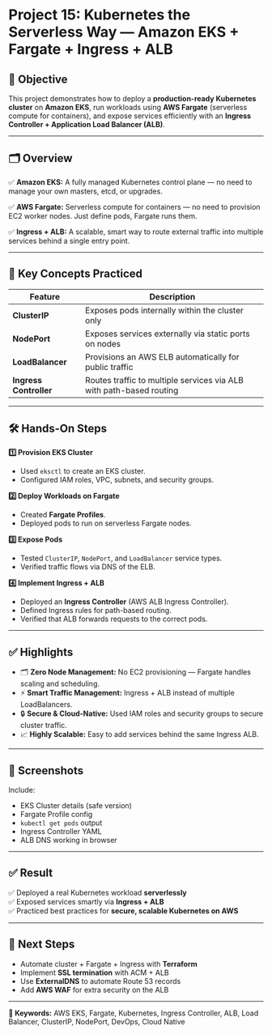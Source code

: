 # Project 15: Kubernetes the Serverless Way — Amazon EKS + Fargate + Ingress + ALB

## 📌 Objective

This project demonstrates how to deploy a **production-ready Kubernetes cluster** on **Amazon EKS**, run workloads using **AWS Fargate** (serverless compute for containers), and expose services efficiently with an **Ingress Controller + Application Load Balancer (ALB)**.

---

## 🗂️ Overview

✅ **Amazon EKS:** A fully managed Kubernetes control plane — no need to manage your own masters, etcd, or upgrades.

✅ **AWS Fargate:** Serverless compute for containers — no need to provision EC2 worker nodes. Just define pods, Fargate runs them.

✅ **Ingress + ALB:** A scalable, smart way to route external traffic into multiple services behind a single entry point.

---

## 🧩 Key Concepts Practiced

| Feature | Description |
|---------|--------------|
| **ClusterIP** | Exposes pods internally within the cluster only |
| **NodePort** | Exposes services externally via static ports on nodes |
| **LoadBalancer** | Provisions an AWS ELB automatically for public traffic |
| **Ingress Controller** | Routes traffic to multiple services via ALB with path-based routing |

---

## 🛠️ Hands-On Steps

**1️⃣ Provision EKS Cluster**
- Used `eksctl` to create an EKS cluster.
- Configured IAM roles, VPC, subnets, and security groups.

**2️⃣ Deploy Workloads on Fargate**
- Created **Fargate Profiles**.
- Deployed pods to run on serverless Fargate nodes.

**3️⃣ Expose Pods**
- Tested `ClusterIP`, `NodePort`, and `LoadBalancer` service types.
- Verified traffic flows via DNS of the ELB.

**4️⃣ Implement Ingress + ALB**
- Deployed an **Ingress Controller** (AWS ALB Ingress Controller).
- Defined Ingress rules for path-based routing.
- Verified that ALB forwards requests to the correct pods.

---

## ✅ Highlights

- 🗂️ **Zero Node Management:** No EC2 provisioning — Fargate handles scaling and scheduling.
- ⚡ **Smart Traffic Management:** Ingress + ALB instead of multiple LoadBalancers.
- 🔒 **Secure & Cloud-Native:** Used IAM roles and security groups to secure cluster traffic.
- 📈 **Highly Scalable:** Easy to add services behind the same Ingress ALB.

---

## 📸 Screenshots

Include:
- EKS Cluster details (safe version)
- Fargate Profile config
- `kubectl get pods` output
- Ingress Controller YAML
- ALB DNS working in browser

---

## ✅ Result

✅ Deployed a real Kubernetes workload **serverlessly**  
✅ Exposed services smartly via **Ingress + ALB**  
✅ Practiced best practices for **secure, scalable Kubernetes on AWS**

---

## 🚀 Next Steps

- Automate cluster + Fargate + Ingress with **Terraform**
- Implement **SSL termination** with ACM + ALB
- Use **ExternalDNS** to automate Route 53 records
- Add **AWS WAF** for extra security on the ALB

---

**📌 Keywords:** AWS EKS, Fargate, Kubernetes, Ingress Controller, ALB, Load Balancer, ClusterIP, NodePort, DevOps, Cloud Native

